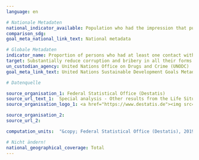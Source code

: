 ```yaml
---
language: en

# Nationale Metadaten
national_indicator_available: Population who had the impression that public officials are corruptible (during their interactions with public agencies in the previous two years) <br> Private persons (donors) suspected in the context of corruption offences
comparison_sdg:
goal_meta_national_link_text: National metadata

# Globale Metadaten
indicator_name: Proportion of persons who had at least one contact with a public official and who paid a bribe to a public official, or were asked for a bribe by those public officials, during the previous 12 months
target: Substantially reduce corruption and bribery in all their forms
un_custodian_agency: United Nations Office on Drugs and Crime (UNODC)
goal_meta_link_text: United Nations Sustainable Development Goals Metadata

# Datenquelle

source_organisation_1: Federal Statistical Office (Destatis)
source_url_text_1:  Special analysis - Other results from the Life Situation Survey (Only available in German)
source_organisation_logo_1: <a href="https://www.destatis.de"><img src="https://g205sdgs.github.io/sdg-indicators/public/LogosEn/destatis.png" alt="Logo Destatis" /></a>

source_organisation_2:
source_url_2:

computation_units:  "&copy; Federal Statistical Office (Destatis), 2019"

# Nicht ändern!
national_geographical_coverage: Total
---
```

